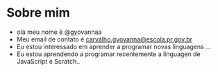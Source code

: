 # Sobre mim 
-  olá meu nome é @gyovannaa
-  Meu email de contato é carvalho.gyovanna@escola.pr.gov.br
-  Eu estou interessado em aprender a programar novas linguagens ...
-  Eu estou aprendendo a programar recentemente a línguagen de JavaScript e Scratch..



